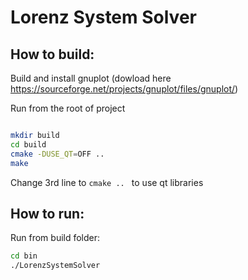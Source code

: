 # Lorenz System Solver

## How to build:

Build and install gnuplot (dowload here https://sourceforge.net/projects/gnuplot/files/gnuplot/)

Run from the root of project


```bash

mkdir build  
cd build  
cmake -DUSE_QT=OFF ..  
make  

```

Change 3rd line to `cmake .. ` to use qt libraries


## How to run:

Run from build folder:

```bash
cd bin  
./LorenzSystemSolver  
```
